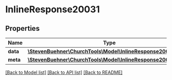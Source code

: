 # InlineResponse20031

## Properties
Name | Type | Description | Notes
------------ | ------------- | ------------- | -------------
**data** | [**\StevenBuehner\ChurchTools\Model\InlineResponse20031Data[]**](InlineResponse20031Data.md) |  | [optional] 
**meta** | [**\StevenBuehner\ChurchTools\Model\InlineResponse2002Meta**](InlineResponse2002Meta.md) |  | [optional] 

[[Back to Model list]](../../README.md#documentation-for-models) [[Back to API list]](../../README.md#documentation-for-api-endpoints) [[Back to README]](../../README.md)


